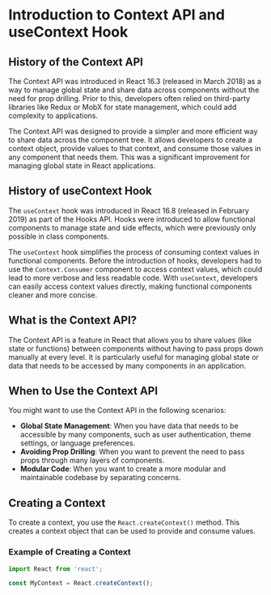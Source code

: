 # Introduction to Context API and useContext Hook

## History of the Context API

The Context API was introduced in React 16.3 (released in March 2018) as a way to manage global state and share data across components without the need for prop drilling. Prior to this, developers often relied on third-party libraries like Redux or MobX for state management, which could add complexity to applications.

The Context API was designed to provide a simpler and more efficient way to share data across the component tree. It allows developers to create a context object, provide values to that context, and consume those values in any component that needs them. This was a significant improvement for managing global state in React applications.

## History of useContext Hook

The `useContext` hook was introduced in React 16.8 (released in February 2019) as part of the Hooks API. Hooks were introduced to allow functional components to manage state and side effects, which were previously only possible in class components.

The `useContext` hook simplifies the process of consuming context values in functional components. Before the introduction of hooks, developers had to use the `Context.Consumer` component to access context values, which could lead to more verbose and less readable code. With `useContext`, developers can easily access context values directly, making functional components cleaner and more concise.

## What is the Context API?

The Context API is a feature in React that allows you to share values (like state or functions) between components without having to pass props down manually at every level. It is particularly useful for managing global state or data that needs to be accessed by many components in an application.

## When to Use the Context API

You might want to use the Context API in the following scenarios:

- **Global State Management**: When you have data that needs to be accessible by many components, such as user authentication, theme settings, or language preferences.
- **Avoiding Prop Drilling**: When you want to prevent the need to pass props through many layers of components.
- **Modular Code**: When you want to create a more modular and maintainable codebase by separating concerns.

## Creating a Context

To create a context, you use the `React.createContext()` method. This creates a context object that can be used to provide and consume values.

### Example of Creating a Context

```javascript
import React from 'react';

const MyContext = React.createContext();
